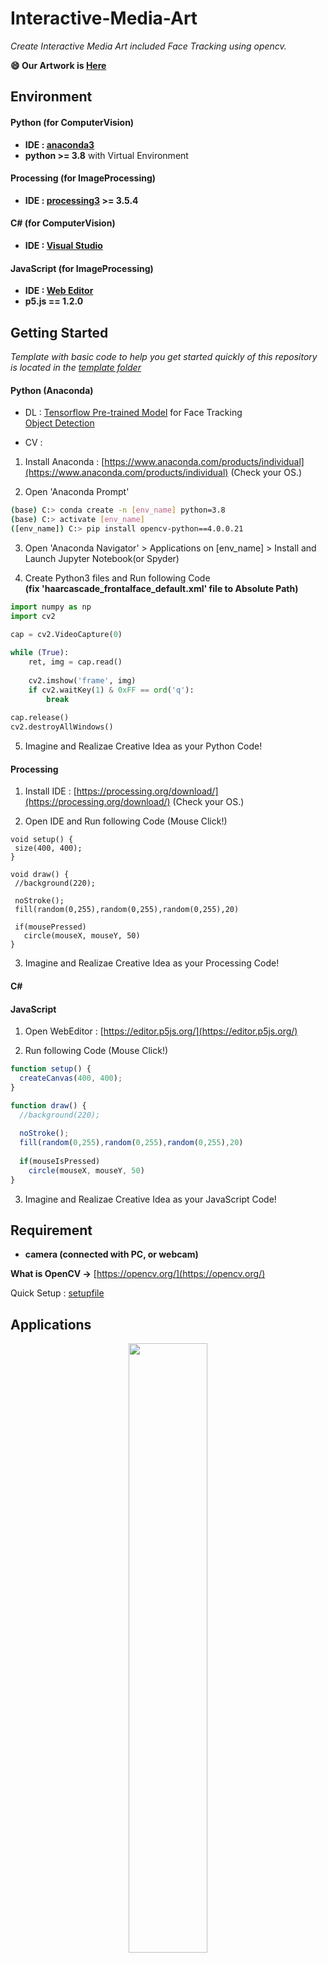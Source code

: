 # Interactive-Media-Art
*Create Interactive Media Art included Face Tracking using opencv.*

**😄 Our Artwork is [Here](artwork)**

## Environment

#### Python (for ComputerVision)

- **IDE : [anaconda3](https://anaconda.org/)**
- **python >= 3.8** with Virtual Environment

#### Processing (for ImageProcessing)

- **IDE : [processing3](https://processing.org/download/) >= 3.5.4** 

#### C# (for ComputerVision)

- **IDE : [Visual Studio](https://visualstudio.microsoft.com/ko/)**

#### JavaScript (for ImageProcessing)

- **IDE : [Web Editor](https://editor.p5js.org/)**
- **p5.js == 1.2.0**


## Getting Started

*Template with basic code to help you get started quickly of this repository is located in the [template folder](https://github.com/CAU-ARTECH-ARENA/video-filter/tree/main/template)*

#### Python (Anaconda)

- DL : [Tensorflow Pre-trained Model](http://download.tensorflow.org/models/object_detection/ssd_mobilenet_v1_coco_11_06_2017.tar.gz) for Face Tracking
<br>[Object Detection](https://github.com/tensorflow/models/tree/master/research/object_detection/g3doc) 
<!-- https://github.com/tensorflow/models/blob/master/research/object_detection/g3doc/tf2_detection_zoo.md -->

- CV : 

1. Install Anaconda : [https://www.anaconda.com/products/individual](https://www.anaconda.com/products/individual) (Check your OS.)

2. Open 'Anaconda Prompt'
```bash
(base) C:> conda create -n [env_name] python=3.8
(base) C:> activate [env_name]
([env_name]) C:> pip install opencv-python==4.0.0.21
```

3. Open 'Anaconda Navigator' > Applications on [env_name] > Install and Launch Jupyter Notebook(or Spyder)

4. Create Python3 files and Run following Code
<br>**(fix 'haarcascade_frontalface_default.xml' file to Absolute Path)**
```python
import numpy as np
import cv2

cap = cv2.VideoCapture(0)
 
while (True):
    ret, img = cap.read()
    
    cv2.imshow('frame', img)
    if cv2.waitKey(1) & 0xFF == ord('q'):
        break
 
cap.release()
cv2.destroyAllWindows()
```

5. Imagine and Realizae Creative Idea as your Python Code! 

#### Processing

1. Install IDE : [https://processing.org/download/](https://processing.org/download/) (Check your OS.)

2. Open IDE and Run following Code (Mouse Click!)
 ```processing
 void setup() {
  size(400, 400);
}

void draw() {
  //background(220);
  
  noStroke();
  fill(random(0,255),random(0,255),random(0,255),20)
  
  if(mousePressed)
    circle(mouseX, mouseY, 50)
}
 ```
 
 3. Imagine and Realizae Creative Idea as your Processing Code! 

#### C#

#### JavaScript

1. Open WebEditor : [https://editor.p5js.org/](https://editor.p5js.org/)

2. Run following Code (Mouse Click!)
```javascript
function setup() {
  createCanvas(400, 400);
}

function draw() {
  //background(220);
  
  noStroke();
  fill(random(0,255),random(0,255),random(0,255),20)
  
  if(mouseIsPressed)
    circle(mouseX, mouseY, 50)
}
```
3. Imagine and Realizae Creative Idea as your JavaScript Code! 

<!--
#### Installation Python IDE
-->

## Requirement

- **camera (connected with PC, or webcam)**

**What is OpenCV ->** [https://opencv.org/](https://opencv.org/)

Quick Setup : [setupfile](https://github.com/CAU-ARTECH-ARENA/video-filter/tree/main/exe.sh)

## Applications

<p align="center"><img src="https://github.com/CAU-ARTECH-ARENA/video-filter/blob/main/imgs/ref_01.png" width="50%" height="50%"></p>

## Reference Image

<p align="center"><img src="https://upload.wikimedia.org/wikipedia/commons/8/87/OfxOpenCV.png"></p>
